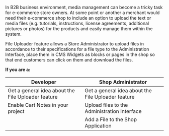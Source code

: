 In B2B business environment, media management can become a tricky task for e-commerce store owners. At some point or another a merchant would need their e-commerce shop to include an option to upload the text or media files (e.g. tutorials, instructions, license agreements, additional pictures or photos) for the products and easily manage them within the system.

File Uploader feature allows a Store Administrator to upload files in accordance to their specifications for a file type to the Administration Interface, place them in CMS Widgets as blocks or pages in the shop so that end customers can click on them and download the files.

 

**If you are a:**

| Developer | Shop Administrator |
| --- | --- |
| Get a general idea about the File Uploader feature | Get a general idea about the File Uploader feature |
| Enable Cart Notes in your project | Upload files to the Administration Interface |
|   | Add a File to the Shop Application |